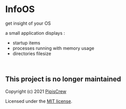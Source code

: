 # InfoOS
get insight of your OS

a small application displays :
* startup items
* processes running with memory usage
* directories filesize  

&nbsp;

## This project is no longer maintained  

Copyright (c) 2021 [PipisCrew](https://pipiscrew.com)

Licensed under the [MIT license](http://www.opensource.org/licenses/mit-license.php).